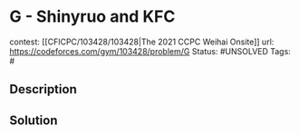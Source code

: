 # G - Shinyruo and KFC

contest: [[CFICPC/103428/103428|The 2021 CCPC Weihai Onsite]]
url: https://codeforces.com/gym/103428/problem/G
Status: #UNSOLVED
Tags: #

## Description

## Solution

